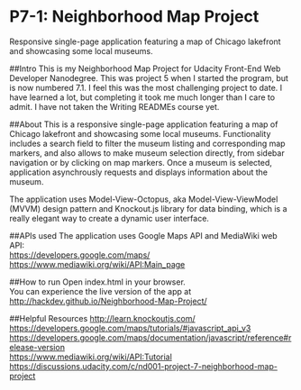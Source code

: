 # P7-1: Neighborhood Map Project
Responsive single-page application featuring a map of Chicago lakefront and showcasing some local museums.

##Intro
This is my Neighborhood Map Project for Udacity Front-End Web Developer Nanodegree. This was project 5 when I started the program, but is now numbered 7.1. I feel this was the most challenging project to date. I have learned a lot, but completing it took me much longer than I care to admit. I have not taken the Writing READMEs course yet.

##About
This is a responsive single-page application featuring a map of Chicago lakefront and showcasing some local museums. Functionality includes a search field to filter the museum listing and corresponding map markers, and also allows to make museum selection directly, from sidebar navigation or by clicking on map markers. Once a museum is selected, application asynchrously requests and displays information about the museum.

The application uses Model-View-Octopus, aka Model-View-ViewModel (MVVM) design pattern and Knockout.js library for data binding, which is a really elegant way to create a dynamic user interface.

##APIs used
The application uses Google Maps API and MediaWiki web API:  
https://developers.google.com/maps/  
https://www.mediawiki.org/wiki/API:Main_page  

##How to run
Open index.html in your browser.  
You can experience the live version of the app at http://hackdev.github.io/Neighborhood-Map-Project/

##Helpful Resources
http://learn.knockoutjs.com/  
https://developers.google.com/maps/tutorials/#javascript_api_v3  
https://developers.google.com/maps/documentation/javascript/reference#release-version  
https://www.mediawiki.org/wiki/API:Tutorial  
https://discussions.udacity.com/c/nd001-project-7-neighborhood-map-project
